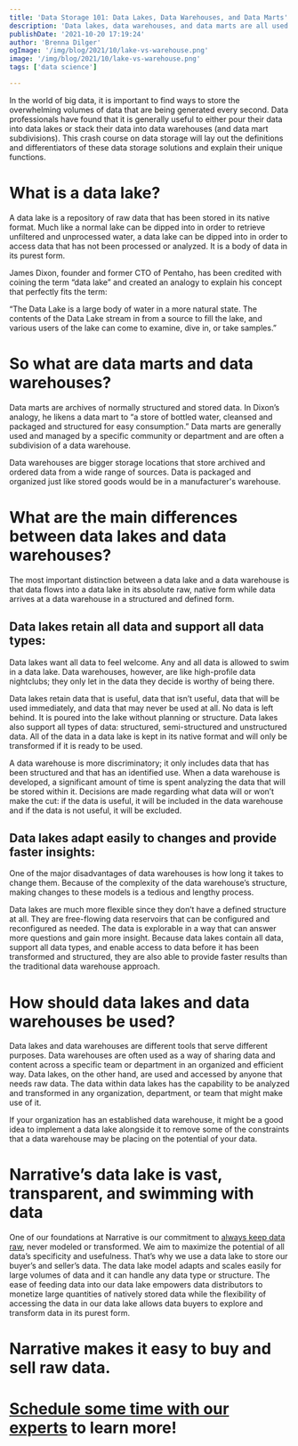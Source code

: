 ```yaml
---
title: 'Data Storage 101: Data Lakes, Data Warehouses, and Data Marts'
description: 'Data lakes, data warehouses, and data marts are all used for storing big data, but they are not interchangeable terms. This crash course on data storage will lay out the definitions and differentiators for these key terms.'
publishDate: '2021-10-20 17:19:24'
author: 'Brenna Dilger'
ogImage: '/img/blog/2021/10/lake-vs-warehouse.png'
image: '/img/blog/2021/10/lake-vs-warehouse.png'
tags: ['data science']

---
```

In the world of big data, it is important to find ways to store the overwhelming volumes of data that are being generated every second. Data professionals have found that it is generally useful to either pour their data into data lakes or stack their data into data warehouses (and data mart subdivisions). This crash course on data storage will lay out the definitions and differentiators of these data storage solutions and explain their unique functions. 

**What is a data lake?**
========================

A data lake is a repository of raw data that has been stored in its native format. Much like a normal lake can be dipped into in order to retrieve unfiltered and unprocessed water, a data lake can be dipped into in order to access data that has not been processed or analyzed. It is a body of data in its purest form. 

James Dixon, founder and former CTO of Pentaho, has been credited with coining the term “data lake” and created an analogy to explain his concept that perfectly fits the term:

“The Data Lake is a large body of water in a more natural state. The contents of the Data Lake stream in from a source to fill the lake, and various users of the lake can come to examine, dive in, or take samples.”

**So what are data marts and data warehouses?**
===============================================

Data marts are archives of normally structured and stored data. In Dixon’s analogy, he likens a data mart to “a store of bottled water, cleansed and packaged and structured for easy consumption.” Data marts are generally used and managed by a specific community or department and are often a subdivision of a data warehouse.

Data warehouses are bigger storage locations that store archived and ordered data from a wide range of sources. Data is packaged and organized just like stored goods would be in a manufacturer's warehouse.

**What are the main differences between data lakes and data warehouses?**
=========================================================================

The most important distinction between a data lake and a data warehouse is that data flows into a data lake in its absolute raw, native form while data arrives at a data warehouse in a structured and defined form. 

**Data lakes retain all data and support all data types:**
----------------------------------------------------------

Data lakes want all data to feel welcome. Any and all data is allowed to swim in a data lake. Data warehouses, however, are like high-profile data nightclubs; they only let in the data they decide is worthy of being there. 

Data lakes retain data that is useful, data that isn’t useful, data that will be used immediately, and data that may never be used at all. No data is left behind. It is poured into the lake without planning or structure. Data lakes also support all types of data: structured, semi-structured and unstructured data. All of the data in a data lake is kept in its native format and will only be transformed if it is ready to be used. 

A data warehouse is more discriminatory; it only includes data that has been structured and that has an identified use. When a data warehouse is developed, a significant amount of time is spent analyzing the data that will be stored within it. Decisions are made regarding what data will or won’t make the cut: if the data is useful, it will be included in the data warehouse and if the data is not useful, it will be excluded. 

**Data lakes adapt easily to changes and provide faster insights:**
-------------------------------------------------------------------

One of the major disadvantages of data warehouses is how long it takes to change them. Because of the complexity of the data warehouse’s structure, making changes to these models is a tedious and lengthy process. 

Data lakes are much more flexible since they don’t have a defined structure at all. They are free-flowing data reservoirs that can be configured and reconfigured as needed. The data is explorable in a way that can answer more questions and gain more insight. Because data lakes contain all data, support all data types, and enable access to data before it has been transformed and structured, they are also able to provide faster results than the traditional data warehouse approach.

**How should data lakes and data warehouses be used?**
======================================================

Data lakes and data warehouses are different tools that serve different purposes. Data warehouses are often used as a way of sharing data and content across a specific team or department in an organized and efficient way. Data lakes, on the other hand, are used and accessed by anyone that needs raw data. The data within data lakes has the capability to be analyzed and transformed in any organization, department, or team that might make use of it.

If your organization has an established data warehouse, it might be a good idea to implement a data lake alongside it to remove some of the constraints that a data warehouse may be placing on the potential of your data. 

**Narrative’s data lake is vast, transparent, and swimming with data**
======================================================================

One of our foundations at Narrative is our commitment to [always keep data raw](https://blog.narrative.io/the-narrative-manifesto-part-two), never modeled or transformed. We aim to maximize the potential of all data’s specificity and usefulness. That’s why we use a data lake to store our buyer’s and seller’s data. The data lake model adapts and scales easily for large volumes of data and it can handle any data type or structure. The ease of feeding data into our data lake empowers data distributors to monetize large quantities of natively stored data while the flexibility of accessing the data in our data lake allows data buyers to explore and transform data in its purest form.

**Narrative makes it easy to buy and sell raw data.** 
======================================================

[**Schedule some time with our experts**](https://www.narrative.io/demo) **to learn more!**
===========================================================================================

